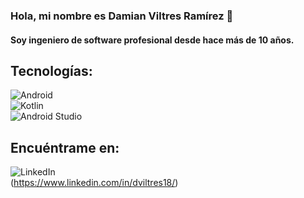 ### Hola, mi nombre es Damian Viltres Ramírez 👋

#### Soy ingeniero de software profesional desde hace más de 10 años.

## Tecnologías:
![Android](https://img.shields.io/badge/Android-3DDC84??style=for-the-badge&logo=android&logoColor=white&labelColor=101010)</br>
![Kotlin](https://img.shields.io/badge/Kotlin-0095D5??style=for-the-badge&logo=kotlin&logoColor=white&labelColor=101010)</br>
![Android Studio](https://img.shields.io/badge/Android_Studio-3DDC84??style=for-the-badge&logo=android-studio&logoColor=white&labelColor=101010)</br>


## Encuéntrame en:
![LinkedIn](https://img.shields.io/badge/LinkedIn-Damian_Viltres-0077B5??style=for-the-badge&logo=linkedin&logoColor=white&labelColor=101010)</br>(https://www.linkedin.com/in/dviltres18/)

<!--
**dviltres/dviltres** is a ✨ _special_ ✨ repository because its `README.md` (this file) appears on your GitHub profile.

Here are some ideas to get you started:

- 🔭 I’m currently working on ...
- 🌱 I’m currently learning ...
- 👯 I’m looking to collaborate on ...
- 🤔 I’m looking for help with ...
- 💬 Ask me about ...
- 📫 How to reach me: ...
- 😄 Pronouns: ...
- ⚡ Fun fact: ...
-->
